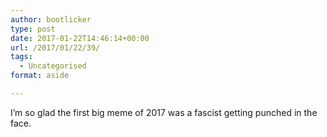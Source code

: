 ```yaml
---
author: bootlicker
type: post
date: 2017-01-22T14:46:14+00:00
url: /2017/01/22/39/
tags:
  - Uncategorised
format: aside

---
```

I&#8217;m so glad the first big meme of 2017 was a fascist getting punched in the face.
